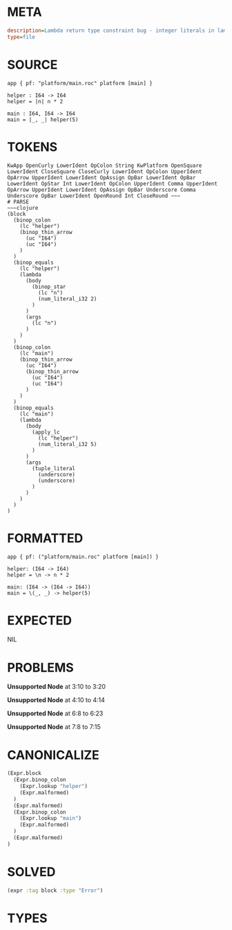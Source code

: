 # META
~~~ini
description=Lambda return type constraint bug - integer literals in lambda bodies should be constrained by function signature
type=file
~~~
# SOURCE
~~~roc
app { pf: "platform/main.roc" platform [main] }

helper : I64 -> I64
helper = |n| n * 2

main : I64, I64 -> I64
main = |_, _| helper(5)
~~~
# TOKENS
~~~text
KwApp OpenCurly LowerIdent OpColon String KwPlatform OpenSquare LowerIdent CloseSquare CloseCurly LowerIdent OpColon UpperIdent OpArrow UpperIdent LowerIdent OpAssign OpBar LowerIdent OpBar LowerIdent OpStar Int LowerIdent OpColon UpperIdent Comma UpperIdent OpArrow UpperIdent LowerIdent OpAssign OpBar Underscore Comma Underscore OpBar LowerIdent OpenRound Int CloseRound ~~~
# PARSE
~~~clojure
(block
  (binop_colon
    (lc "helper")
    (binop_thin_arrow
      (uc "I64")
      (uc "I64")
    )
  )
  (binop_equals
    (lc "helper")
    (lambda
      (body
        (binop_star
          (lc "n")
          (num_literal_i32 2)
        )
      )
      (args
        (lc "n")
      )
    )
  )
  (binop_colon
    (lc "main")
    (binop_thin_arrow
      (uc "I64")
      (binop_thin_arrow
        (uc "I64")
        (uc "I64")
      )
    )
  )
  (binop_equals
    (lc "main")
    (lambda
      (body
        (apply_lc
          (lc "helper")
          (num_literal_i32 5)
        )
      )
      (args
        (tuple_literal
          (underscore)
          (underscore)
        )
      )
    )
  )
)
~~~
# FORMATTED
~~~roc
app { pf: ("platform/main.roc" platform [main]) }

helper: (I64 -> I64)
helper = \n -> n * 2

main: (I64 -> (I64 -> I64))
main = \(_, _) -> helper(5)
~~~
# EXPECTED
NIL
# PROBLEMS
**Unsupported Node**
at 3:10 to 3:20

**Unsupported Node**
at 4:10 to 4:14

**Unsupported Node**
at 6:8 to 6:23

**Unsupported Node**
at 7:8 to 7:15

# CANONICALIZE
~~~clojure
(Expr.block
  (Expr.binop_colon
    (Expr.lookup "helper")
    (Expr.malformed)
  )
  (Expr.malformed)
  (Expr.binop_colon
    (Expr.lookup "main")
    (Expr.malformed)
  )
  (Expr.malformed)
)
~~~
# SOLVED
~~~clojure
(expr :tag block :type "Error")
~~~
# TYPES
~~~roc
~~~
